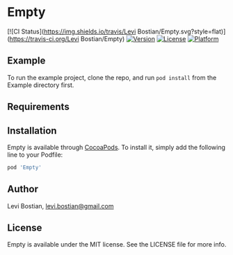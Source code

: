 # Empty

[![CI Status](https://img.shields.io/travis/Levi Bostian/Empty.svg?style=flat)](https://travis-ci.org/Levi Bostian/Empty)
[![Version](https://img.shields.io/cocoapods/v/Empty.svg?style=flat)](https://cocoapods.org/pods/Empty)
[![License](https://img.shields.io/cocoapods/l/Empty.svg?style=flat)](https://cocoapods.org/pods/Empty)
[![Platform](https://img.shields.io/cocoapods/p/Empty.svg?style=flat)](https://cocoapods.org/pods/Empty)

## Example

To run the example project, clone the repo, and run `pod install` from the Example directory first.

## Requirements

## Installation

Empty is available through [CocoaPods](https://cocoapods.org). To install
it, simply add the following line to your Podfile:

```ruby
pod 'Empty'
```

## Author

Levi Bostian, levi.bostian@gmail.com

## License

Empty is available under the MIT license. See the LICENSE file for more info.
